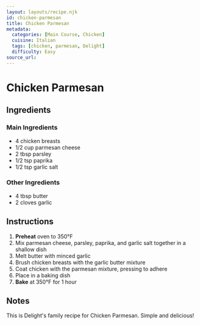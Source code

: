 ```yaml
---
layout: layouts/recipe.njk
id: chicken-parmesan
title: Chicken Parmesan
metadata:
  categories: [Main Course, Chicken]
  cuisine: Italian
  tags: [chicken, parmesan, Delight]
  difficulty: Easy
source_url: 
---
```


# Chicken Parmesan

## Ingredients

### Main Ingredients
- 4 chicken breasts
- 1/2 cup parmesan cheese
- 2 tbsp parsley
- 1/2 tsp paprika
- 1/2 tsp garlic salt

### Other Ingredients
- 4 tbsp butter
- 2 cloves garlic

## Instructions

1. **Preheat** oven to 350°F
2. Mix parmesan cheese, parsley, paprika, and garlic salt together in a shallow dish
3. Melt butter with minced garlic
4. Brush chicken breasts with the garlic butter mixture
5. Coat chicken with the parmesan mixture, pressing to adhere
6. Place in a baking dish
7. **Bake** at 350°F for 1 hour

## Notes
This is Delight's family recipe for Chicken Parmesan. Simple and delicious!